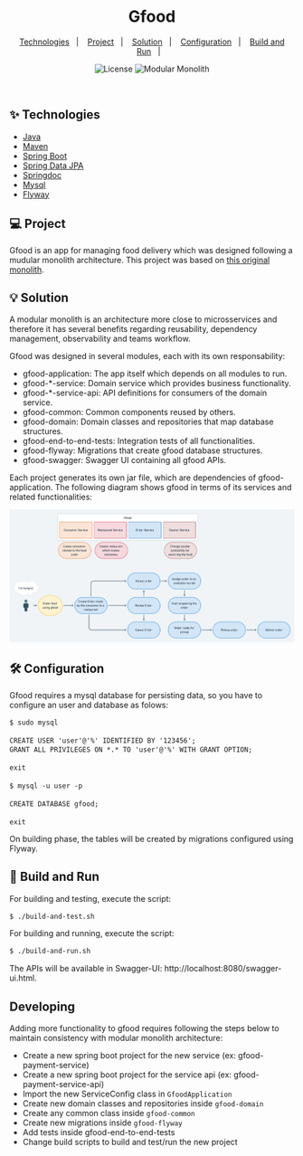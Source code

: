 <h1 align="center">
  Gfood
</h1>

<p align="center">
  <a href="#-technologies">Technologies</a>&nbsp;&nbsp;&nbsp;|&nbsp;&nbsp;&nbsp;
  <a href="#-project">Project</a>&nbsp;&nbsp;&nbsp;|&nbsp;&nbsp;&nbsp;
  <a href="#-solution">Solution</a>&nbsp;&nbsp;&nbsp;|&nbsp;&nbsp;&nbsp;
  <a href="#-configuration">Configuration</a>&nbsp;&nbsp;&nbsp;|&nbsp;&nbsp;&nbsp;
  <a href="#-build-and-run">Build and Run</a>&nbsp;&nbsp;&nbsp;|&nbsp;&nbsp;&nbsp;
</p>

<p align="center">
  <img alt="License" src="https://img.shields.io/static/v1?label=License&message=MIT&color=8257E5&labelColor=000000">
  <img src="https://img.shields.io/static/v1?label=Architecture&message=Modular Monolith&color=8257E5&labelColor=000000" alt="Modular Monolith" />
</p>

<br>

## ✨ Technologies

* [Java](https://www.oracle.com/java/technologies/downloads/)
* [Maven](https://maven.apache.org/download.cgi)
* [Spring Boot](https://spring.io/projects/spring-boot)
* [Spring Data JPA](https://spring.io/projects/spring-data-jpa)
* [Springdoc](https://github.com/springdoc/springdoc-openapi)
* [Mysql](https://dev.mysql.com/downloads/mysql/)
* [Flyway](https://flywaydb.org/documentation/usage/maven/)

## 💻 Project

Gfood is an app for managing food delivery which was designed following a mudular monolith architecture. This project was based on [this original monolith](https://github.com/microservices-patterns/ftgo-monolith).

## 💡 Solution

A modular monolith is an architecture more close to microsservices and therefore it has several benefits regarding reusability, dependency management, observability and teams workflow. 

Gfood was designed in several modules, each with its own responsability:

* gfood-application: The app itself which depends on all modules to run.
* gfood-*-service: Domain service which provides business functionality.
* gfood-*-service-api: API definitions for consumers of the domain service.
* gfood-common: Common components reused by others.
* gfood-domain: Domain classes and repositories that map database structures.
* gfood-end-to-end-tests: Integration tests of all functionalities.
* gfood-flyway: Migrations that create gfood database structures.
* gfood-swagger: Swagger UI containing all gfood APIs.

Each project generates its own jar file, which are dependencies of gfood-application. The following diagram shows gfood in terms of its services and related functionalities:

![gfood](images/gfood.png)

## 🛠️ Configuration

Gfood requires a mysql database for persisting data, so you have to configure an user and database as folows:

```
$ sudo mysql

CREATE USER 'user'@'%' IDENTIFIED BY '123456';
GRANT ALL PRIVILEGES ON *.* TO 'user'@'%' WITH GRANT OPTION;

exit

$ mysql -u user -p

CREATE DATABASE gfood;

exit
```

On building phase, the tables will be created by migrations configured using Flyway.

## 🚀 Build and Run

For building and testing, execute the script:

```sh
$ ./build-and-test.sh
```

For building and running, execute the script:

```sh
$ ./build-and-run.sh
```

The APIs will be available in Swagger-UI: http://localhost:8080/swagger-ui.html.

## Developing

Adding more functionality to gfood requires following the steps below to maintain consistency with modular monolith architecture:

* Create a new spring boot project for the new service (ex: gfood-payment-service)
* Create a new spring boot project for the service api (ex: gfood-payment-service-api)
* Import the new ServiceConfig class in `GfoodApplication`
* Create new domain classes and repositories inside `gfood-domain`
* Create any common class inside `gfood-common`
* Create new migrations inside `gfood-flyway`
* Add tests inside gfood-end-to-end-tests
* Change build scripts to build and test/run the new project
